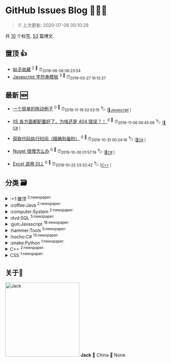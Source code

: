 
# GitHub Issues Blog :tada::tada::tada:
    
> :alarm_clock: 上次更新: 2020-07-08 00:10:28
    
共 [10](https://github.com/topcss/my-notes/labels) 个标签, [53](https://github.com/topcss/my-notes/issues) 篇博文.

## 置顶 :thumbsup: 
- [帖子收藏](https://github.com/topcss/my-notes/issues/27)  <sup>2 :speech_balloon:</sup>  	 :alarm_clock:<sub>2019-06-06 06:23:54</sub> 
- [Javascript 字符串模板](https://github.com/topcss/my-notes/issues/18)  <sup>3 :speech_balloon:</sup>  	 :alarm_clock:<sub>2019-03-27 10:12:27</sub> 
## 最新 :new: 
- [一个简单的拖动例子](https://github.com/topcss/my-notes/issues/53) <sup>0 :speech_balloon:</sup>  			 :alarm_clock:<sub>2019-11-19 02:53:15</sub> 
 :label: 	<sub>|</sub><sub>[:gun:Javascript](https://github.com/topcss/my-notes/labels/%3Agun%3AJavascript)	|	</sub>

- [IIS 各方面都配置好了，为啥还是 404 错误？！ ](https://github.com/topcss/my-notes/issues/52) <sup>0 :speech_balloon:</sup>  			 :alarm_clock:<sub>2019-11-06 06:45:08</sub> 
 :label: 	<sub>|</sub><sub>[:hocho:C#](https://github.com/topcss/my-notes/labels/%3Ahocho%3AC%23)	|	</sub>

- [获取代码执行时间（精确到毫秒）](https://github.com/topcss/my-notes/issues/51) <sup>0 :speech_balloon:</sup>  			 :alarm_clock:<sub>2019-10-31 00:24:16</sub> 
 :label: 	<sub>|</sub><sub>[:hocho:C#](https://github.com/topcss/my-notes/labels/%3Ahocho%3AC%23)	|	</sub>

- [Nuget 很慢怎么办](https://github.com/topcss/my-notes/issues/50) <sup>0 :speech_balloon:</sup>  			 :alarm_clock:<sub>2019-10-30 01:57:19</sub> 
 :label: 	<sub>|</sub><sub>[:hocho:C#](https://github.com/topcss/my-notes/labels/%3Ahocho%3AC%23)	|	</sub>

- [Excel 调用 DLL](https://github.com/topcss/my-notes/issues/49) <sup>0 :speech_balloon:</sup>  			 :alarm_clock:<sub>2019-10-25 03:32:42</sub> 
 :label: 	<sub>|</sub><sub>[C++](https://github.com/topcss/my-notes/labels/C%2B%2B)	|	</sub>

## 分类  :card_file_box: 

<details>
<summary>:+1:置顶	<sup>2:newspaper:</sup></summary>
- [帖子收藏](https://github.com/topcss/my-notes/issues/27)  <sup>2 :speech_balloon:</sup>  	 :alarm_clock:<sub>2019-06-06 06:23:54</sub> 
- [Javascript 字符串模板](https://github.com/topcss/my-notes/issues/18)  <sup>3 :speech_balloon:</sup>  	 :alarm_clock:<sub>2019-03-27 10:12:27</sub> 

</details>

<details>
<summary>:coffee:Java	<sup>2:newspaper:</sup></summary>
- [axios 调用 jeecg-boot 传入 token 的方法](https://github.com/topcss/my-notes/issues/31)  <sup>0 :speech_balloon:</sup>  	 :alarm_clock:<sub>2019-07-11 03:50:58</sub> 
- [spring boot 配置](https://github.com/topcss/my-notes/issues/9)  <sup>1 :speech_balloon:</sup>  	 :alarm_clock:<sub>2019-01-14 08:21:24</sub> 

</details>

<details>
<summary>:computer:System	<sup>2:newspaper:</sup></summary>
- [Win10 添加开机启动](https://github.com/topcss/my-notes/issues/30)  <sup>0 :speech_balloon:</sup>  	 :alarm_clock:<sub>2019-07-04 09:10:38</sub> 
- [Windows 平台通用软件推荐](https://github.com/topcss/my-notes/issues/19)  <sup>9 :speech_balloon:</sup>  	 :alarm_clock:<sub>2019-05-23 09:25:25</sub> 

</details>

<details>
<summary>:dvd:SQL	<sup>5:newspaper:</sup></summary>
- [统计每月的数量并排序](https://github.com/topcss/my-notes/issues/35)  <sup>0 :speech_balloon:</sup>  	 :alarm_clock:<sub>2019-07-25 02:09:36</sub> 
- [SqlServer 开窗函数实例](https://github.com/topcss/my-notes/issues/34)  <sup>0 :speech_balloon:</sup>  	 :alarm_clock:<sub>2019-07-24 07:28:35</sub> 
- [快速为 SqlServer 数据库每个表新增字段](https://github.com/topcss/my-notes/issues/25)  <sup>0 :speech_balloon:</sup>  	 :alarm_clock:<sub>2019-05-30 03:48:44</sub> 
- [MSSQL 相关](https://github.com/topcss/my-notes/issues/17)  <sup>6 :speech_balloon:</sup>  	 :alarm_clock:<sub>2019-03-25 08:57:42</sub> 
- [MSSQL 元数据操作](https://github.com/topcss/my-notes/issues/2)  <sup>1 :speech_balloon:</sup>  	 :alarm_clock:<sub>2018-09-28 09:30:48</sub> 

</details>

<details>
<summary>:gun:Javascript	<sup>18:newspaper:</sup></summary>
- [一个简单的拖动例子](https://github.com/topcss/my-notes/issues/53)  <sup>0 :speech_balloon:</sup>  	 :alarm_clock:<sub>2019-11-19 02:53:15</sub> 
- [ios的input输入框老是选不中的问题](https://github.com/topcss/my-notes/issues/42)  <sup>0 :speech_balloon:</sup>  	 :alarm_clock:<sub>2019-08-22 03:07:44</sub> 
- [微信 JS-SDK 的爬坑指南](https://github.com/topcss/my-notes/issues/41)  <sup>0 :speech_balloon:</sup>  	 :alarm_clock:<sub>2019-08-08 08:22:43</sub> 
- [兼容 android 和 ios 的截取图片和视频的缩略图，用 js 客户端给视频抽帧](https://github.com/topcss/my-notes/issues/40)  <sup>0 :speech_balloon:</sup>  	 :alarm_clock:<sub>2019-08-02 03:27:49</sub> 
- [VUE 状态树 VUEX 的实用教程](https://github.com/topcss/my-notes/issues/39)  <sup>0 :speech_balloon:</sup>  	 :alarm_clock:<sub>2019-08-01 01:23:31</sub> 
- [VUE 精准控制缓存页面](https://github.com/topcss/my-notes/issues/38)  <sup>0 :speech_balloon:</sup>  	 :alarm_clock:<sub>2019-07-31 09:26:11</sub> 
- [iphone 上传图片会旋转的问题](https://github.com/topcss/my-notes/issues/36)  <sup>0 :speech_balloon:</sup>  	 :alarm_clock:<sub>2019-07-29 01:55:23</sub> 
- [判断两个浮点数a和b是否相等时，不要使用 a==b](https://github.com/topcss/my-notes/issues/32)  <sup>0 :speech_balloon:</sup>  	 :alarm_clock:<sub>2019-07-12 12:49:39</sub> 
- [js 实现线程暂停](https://github.com/topcss/my-notes/issues/26)  <sup>0 :speech_balloon:</sup>  	 :alarm_clock:<sub>2019-06-04 08:29:01</sub> 
- [快速为 SqlServer 数据库每个表新增字段](https://github.com/topcss/my-notes/issues/25)  <sup>0 :speech_balloon:</sup>  	 :alarm_clock:<sub>2019-05-30 03:48:44</sub> 
- [javascript 中使用 base64 转码和解码如何爬坑](https://github.com/topcss/my-notes/issues/24)  <sup>0 :speech_balloon:</sup>  	 :alarm_clock:<sub>2019-05-30 00:50:31</sub> 
- [jquery3 post传参下载文件能正确获得返回状态的方法](https://github.com/topcss/my-notes/issues/23)  <sup>0 :speech_balloon:</sup>  	 :alarm_clock:<sub>2019-05-28 03:32:55</sub> 
- [js1k使用的在线压缩js](https://github.com/topcss/my-notes/issues/22)  <sup>0 :speech_balloon:</sup>  	 :alarm_clock:<sub>2019-05-28 03:31:02</sub> 
- [一个handsometable的dome，实现了对增加，修改的操作。](https://github.com/topcss/my-notes/issues/21)  <sup>0 :speech_balloon:</sup>  	 :alarm_clock:<sub>2019-05-28 03:29:48</sub> 
- [不同浏览器中，处理跨iframe传参调用方法](https://github.com/topcss/my-notes/issues/20)  <sup>0 :speech_balloon:</sup>  	 :alarm_clock:<sub>2019-05-28 03:29:11</sub> 
- [Javascript 字符串模板](https://github.com/topcss/my-notes/issues/18)  <sup>3 :speech_balloon:</sup>  	 :alarm_clock:<sub>2019-03-27 10:12:27</sub> 
- [自定义的地图类](https://github.com/topcss/my-notes/issues/4)  <sup>0 :speech_balloon:</sup>  	 :alarm_clock:<sub>2018-12-04 07:29:29</sub> 
- [JqGrid 常用操作](https://github.com/topcss/my-notes/issues/1)  <sup>0 :speech_balloon:</sup>  	 :alarm_clock:<sub>2018-09-27 06:36:41</sub> 

</details>

<details>
<summary>:hammer:Tools	<sup>5:newspaper:</sup></summary>
- [Excel 调用DLL实现繁简体相互转换](https://github.com/topcss/my-notes/issues/48)  <sup>0 :speech_balloon:</sup>  	 :alarm_clock:<sub>2019-10-25 02:27:33</sub> 
- [开发类工具软件推荐](https://github.com/topcss/my-notes/issues/45)  <sup>1 :speech_balloon:</sup>  	 :alarm_clock:<sub>2019-09-26 02:43:46</sub> 
- [C32ASM 改unicode 编码。](https://github.com/topcss/my-notes/issues/13)  <sup>0 :speech_balloon:</sup>  	 :alarm_clock:<sub>2019-02-11 03:24:06</sub> 
- [gitbook](https://github.com/topcss/my-notes/issues/11)  <sup>0 :speech_balloon:</sup>  	 :alarm_clock:<sub>2019-01-25 08:58:05</sub> 
- [fiddler 高级用法](https://github.com/topcss/my-notes/issues/10)  <sup>0 :speech_balloon:</sup>  	 :alarm_clock:<sub>2019-01-24 03:49:02</sub> 

</details>

<details>
<summary>:hocho:C#	<sup>15:newspaper:</sup></summary>
- [IIS 各方面都配置好了，为啥还是 404 错误？！ ](https://github.com/topcss/my-notes/issues/52)  <sup>0 :speech_balloon:</sup>  	 :alarm_clock:<sub>2019-11-06 06:45:08</sub> 
- [获取代码执行时间（精确到毫秒）](https://github.com/topcss/my-notes/issues/51)  <sup>0 :speech_balloon:</sup>  	 :alarm_clock:<sub>2019-10-31 00:24:16</sub> 
- [Nuget 很慢怎么办](https://github.com/topcss/my-notes/issues/50)  <sup>0 :speech_balloon:</sup>  	 :alarm_clock:<sub>2019-10-30 01:57:19</sub> 
- [如何在浏览器中打开AutoCAD并且传参给插件](https://github.com/topcss/my-notes/issues/47)  <sup>0 :speech_balloon:</sup>  	 :alarm_clock:<sub>2019-10-09 00:55:55</sub> 
- [CAD.NET 计算点与多段线的Y轴相交](https://github.com/topcss/my-notes/issues/46)  <sup>0 :speech_balloon:</sup>  	 :alarm_clock:<sub>2019-09-30 06:51:18</sub> 
- [带状地形图，根据多段线，生成A3的图框](https://github.com/topcss/my-notes/issues/44)  <sup>0 :speech_balloon:</sup>  	 :alarm_clock:<sub>2019-09-12 09:28:09</sub> 
- [C# 弧度与角度相互转换](https://github.com/topcss/my-notes/issues/43)  <sup>0 :speech_balloon:</sup>  	 :alarm_clock:<sub>2019-09-06 01:54:54</sub> 
- [c#的内部函数](https://github.com/topcss/my-notes/issues/33)  <sup>0 :speech_balloon:</sup>  	 :alarm_clock:<sub>2019-07-24 01:58:07</sub> 
- [.NET C# 用泛型来深拷贝对象](https://github.com/topcss/my-notes/issues/29)  <sup>0 :speech_balloon:</sup>  	 :alarm_clock:<sub>2019-07-02 07:27:14</sub> 
- [Mvc](https://github.com/topcss/my-notes/issues/16)  <sup>0 :speech_balloon:</sup>  	 :alarm_clock:<sub>2019-03-22 01:40:51</sub> 
- [FastReport.Net](https://github.com/topcss/my-notes/issues/15)  <sup>0 :speech_balloon:</sup>  	 :alarm_clock:<sub>2019-03-20 07:59:19</sub> 
- [petapoco](https://github.com/topcss/my-notes/issues/14)  <sup>1 :speech_balloon:</sup>  	 :alarm_clock:<sub>2019-03-06 08:08:03</sub> 
- [c# 语法](https://github.com/topcss/my-notes/issues/7)  <sup>3 :speech_balloon:</sup>  	 :alarm_clock:<sub>2018-12-17 08:10:42</sub> 
- [IIS 发布常见问题](https://github.com/topcss/my-notes/issues/6)  <sup>0 :speech_balloon:</sup>  	 :alarm_clock:<sub>2018-12-17 07:01:07</sub> 
- [长路径的问题 LongPath](https://github.com/topcss/my-notes/issues/5)  <sup>1 :speech_balloon:</sup>  	 :alarm_clock:<sub>2018-12-10 01:24:37</sub> 

</details>

<details>
<summary>:snake:Python	<sup>1:newspaper:</sup></summary>
- [shapefile 转 json](https://github.com/topcss/my-notes/issues/28)  <sup>0 :speech_balloon:</sup>  	 :alarm_clock:<sub>2019-06-26 03:16:14</sub> 

</details>

<details>
<summary>C++	<sup>2:newspaper:</sup></summary>
- [Excel 调用 DLL](https://github.com/topcss/my-notes/issues/49)  <sup>0 :speech_balloon:</sup>  	 :alarm_clock:<sub>2019-10-25 03:32:42</sub> 
- [Excel 调用DLL实现繁简体相互转换](https://github.com/topcss/my-notes/issues/48)  <sup>0 :speech_balloon:</sup>  	 :alarm_clock:<sub>2019-10-25 02:27:33</sub> 

</details>

<details>
<summary>CSS	<sup>1:newspaper:</sup></summary>
- [css 布局实用篇](https://github.com/topcss/my-notes/issues/37)  <sup>0 :speech_balloon:</sup>  	 :alarm_clock:<sub>2019-07-30 01:19:20</sub> 

</details>

## 关于:boy: 
[<img alt="Jack" src="https://avatars1.githubusercontent.com/u/2252451?v=4" width="233"/>](https://github.com/topcss)
**Jack**
:round_pushpin: China
:black_flag: None
